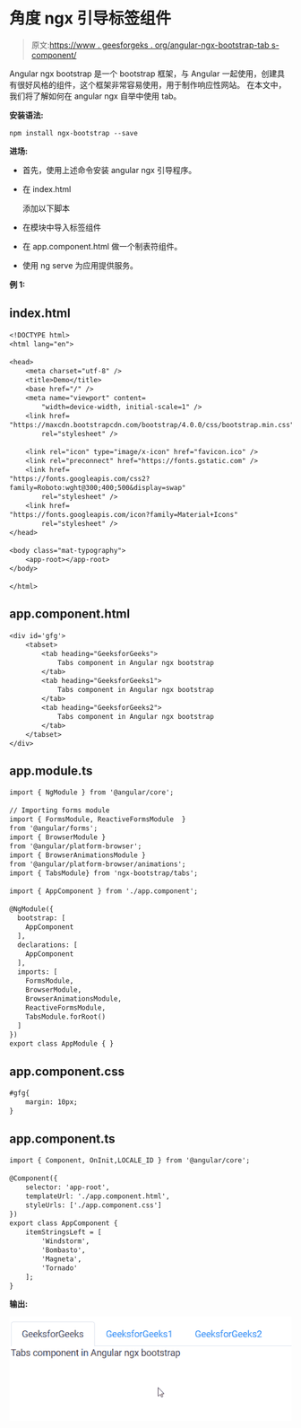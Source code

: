 # 角度 ngx 引导标签组件

> 原文:[https://www . geesforgeks . org/angular-ngx-bootstrap-tab s-component/](https://www.geeksforgeeks.org/angular-ngx-bootstrap-tabs-component/)

Angular ngx bootstrap 是一个 bootstrap 框架，与 Angular 一起使用，创建具有很好风格的组件，这个框架非常容易使用，用于制作响应性网站。
在本文中，我们将了解如何在 angular ngx 自举中使用 tab。

**安装语法:**

```
npm install ngx-bootstrap --save
```

**进场:**

*   首先，使用上述命令安装 angular ngx 引导程序。
*   在 index.html

    > <link href="”https://maxcdn.bootstrapcdn.com/bootstrap/4.0.0/css/bootstrap.min.css”" rel="”stylesheet”">

    添加以下脚本
*   在模块中导入标签组件
*   在 app.component.html 做一个制表符组件。
*   使用 ng serve 为应用提供服务。

**例 1:**

## index.html

```
<!DOCTYPE html>
<html lang="en">

<head>
    <meta charset="utf-8" />
    <title>Demo</title>
    <base href="/" />
    <meta name="viewport" content=
        "width=device-width, initial-scale=1" />
    <link href=
"https://maxcdn.bootstrapcdn.com/bootstrap/4.0.0/css/bootstrap.min.css"
        rel="stylesheet" />

    <link rel="icon" type="image/x-icon" href="favicon.ico" />
    <link rel="preconnect" href="https://fonts.gstatic.com" />
    <link href=
"https://fonts.googleapis.com/css2?family=Roboto:wght@300;400;500&display=swap"
        rel="stylesheet" />
    <link href=
"https://fonts.googleapis.com/icon?family=Material+Icons"
        rel="stylesheet" />
</head>

<body class="mat-typography">
    <app-root></app-root>
</body>

</html>
```

## app.component.html

```
<div id='gfg'>
    <tabset>
        <tab heading="GeeksforGeeks">
            Tabs component in Angular ngx bootstrap
        </tab>
        <tab heading="GeeksforGeeks1">
            Tabs component in Angular ngx bootstrap
        </tab>
        <tab heading="GeeksforGeeks2">
            Tabs component in Angular ngx bootstrap
        </tab>
    </tabset>
</div>
```

## app.module.ts

```
import { NgModule } from '@angular/core';

// Importing forms module
import { FormsModule, ReactiveFormsModule  } 
from '@angular/forms';
import { BrowserModule }
from '@angular/platform-browser';
import { BrowserAnimationsModule }
from '@angular/platform-browser/animations';
import { TabsModule} from 'ngx-bootstrap/tabs';

import { AppComponent } from './app.component';

@NgModule({
  bootstrap: [
    AppComponent
  ],
  declarations: [
    AppComponent
  ],
  imports: [
    FormsModule,
    BrowserModule,
    BrowserAnimationsModule,
    ReactiveFormsModule,
    TabsModule.forRoot()
  ]
})
export class AppModule { }
```

## app.component.css

```
#gfg{
    margin: 10px;
}
```

## app.component.ts

```
import { Component, OnInit,LOCALE_ID } from '@angular/core';

@Component({
    selector: 'app-root',
    templateUrl: './app.component.html',
    styleUrls: ['./app.component.css']
})
export class AppComponent {
    itemStringsLeft = [
        'Windstorm',
        'Bombasto',
        'Magneta',
        'Tornado'
    ];
}
```

**输出:**

![](img/149e0ae558d387a80cdfc49bdda57a3e.png)